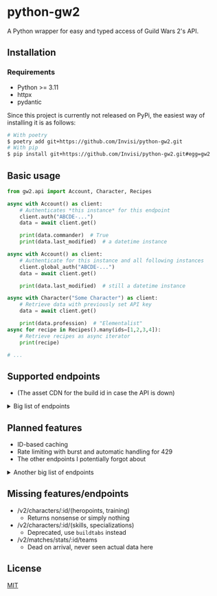 # python-gw2
A Python wrapper for easy and typed access of Guild Wars 2's API.

## Installation
### Requirements
- Python >= 3.11
- httpx
- pydantic

Since this project is currently not released on PyPi, the easiest way of installing it
is as follows:
```bash
# With poetry
$ poetry add git+https://github.com/Invisi/python-gw2.git
# With pip
$ pip install git+https://github.com/Invisi/python-gw2.git#egg=gw2
```

## Basic usage
```python
from gw2.api import Account, Character, Recipes

async with Account() as client:
    # Authenticates *this instance* for this endpoint
    client.auth("ABCDE-...")
    data = await client.get()

    print(data.commander)  # True
    print(data.last_modified)  # a datetime instance

async with Account() as client:
    # Authenticate for this instance and all following instances
    client.global_auth("ABCDE-...")
    data = await client.get()

    print(data.last_modified)  # still a datetime instance

async with Character("Some Character") as client:
    # Retrieve data with previously set API key
    data = await client.get()

    print(data.profession)  # "Elementalist"
async for recipe in Recipes().many(ids=[1,2,3,4]):
    # Retrieve recipes as async iterator
    print(recipe)

# ...
```

## Supported endpoints
- (The asset CDN for the build id in case the API is down)
<details>
<summary>Big list of endpoints</summary>

- /v2.json
- /v2/account/*
- /v2/achievements
- /v2/achievements/categories
- /v2/achievements/groups
- /v2/backstory/*
- /v2/build
- /v2/characters/* (with some exceptions)
- /v2/colors
- /v2/continents/*
- /v2/currencies
- /v2/dailycrafting
- /v2/dungeons
- /v2/emblem/(backgrounds, foregrounds)
- /v2/emotes
- /v2/files
- /v2/finishers
- /v2/gliders
- /v2/guild/:id/*
- /v2/guild/(permissions, search, upgrades)
- /v2/home/(cats, nodes)
- /v2/items
- /v2/itemstats
- /v2/legendaryarmory
- /v2/legends
- /v2/mailcarriers
- /v2/mapchests
- /v2/maps
- /v2/masteries
- /v2/materials
- /v2/minis
- /v2/mounts/(skins, types)
- /v2/novelties
- /v2/outfits
- /v2/pets
- /v2/professions
- /v2/pvp/*
- /v2/quaggans
- /v2/quests
- /v2/races
- /v2/raids
- /v2/recipes
- /v2/recipes/search
- /v2/skills
- /v2/skins
- /v2/specializations
- /v2/stories
- /v2/stories/seasons
- /v2/titles
- /v2/tokeninfo
- /v2/worldbosses
- /v2/worlds
- /v2/wvw/*
</details>


## Planned features
- ID-based caching
- Rate limiting with burst and automatic handling for 429
- The other endpoints I potentially forgot about

<details>
<summary>Another big list of endpoints</summary>

- /v2/achievements/(daily, tomorrow)
- /v2/createsubtoken
- /v2/commerce/*
</details>

## Missing features/endpoints
- /v2/characters/:id/(heropoints, training)
  - Returns nonsense or simply nothing
- /v2/characters/:id/(skills, specializations)
  - Deprecated, use `buildtabs` instead
- /v2/matches/stats/:id/teams
  - Dead on arrival, never seen actual data here

## License
[MIT](LICENSE)
